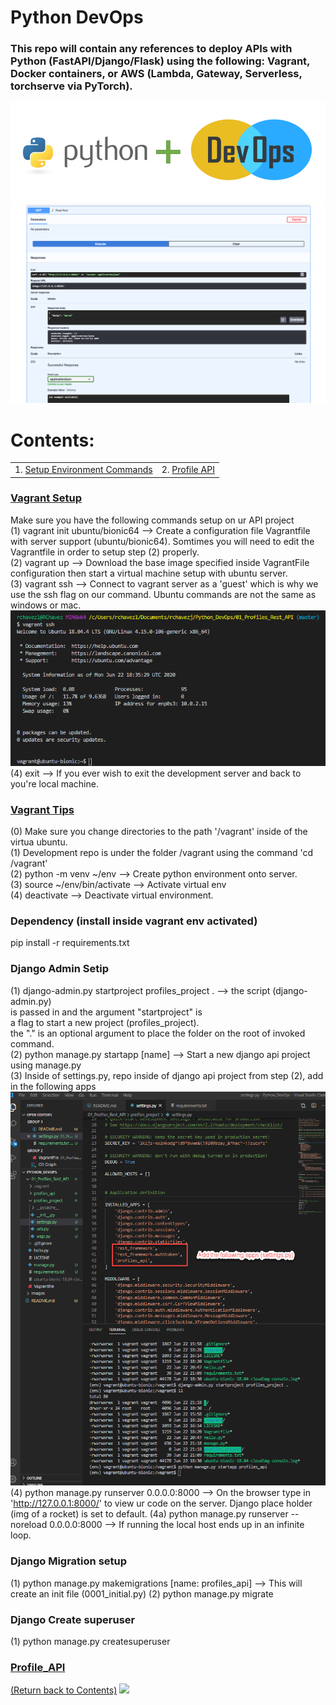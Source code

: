 # Python DevOps

### This repo will contain any references to deploy APIs with Python (FastAPI/Django/Flask) using the following: Vagrant, Docker containers, or AWS (Lambda, Gateway, Serverless, torchserve via PyTorch).

![alt text](https://github.com/rchavezj/Pyhon_DevOps/blob/master/Images/Python_DevOps.PNG)
![alt text](https://github.com/rchavezj/Pyhon_DevOps/blob/master/02_Hello_World_FastAPI/images/SwaggerUI.png)

# Contents:

|                                         |                                |
| --------------------------------------- | ------------------------------ |
| 1. [Setup Environment Commands](#Setup) | 2. [Profile API](#Profile_API) |

### [Vagrant Setup](#)

Make sure you have the following commands setup on ur API project </br>
(1) vagrant init ubuntu/bionic64 --> Create a configuration file Vagrantfile with server support (ubuntu/bionic64). Somtimes you will need to edit the Vagrantfile in order to setup step (2) properly. </br>
(2) vagrant up --> Download the base image specified inside VagrantFile configuration then start a virtual machine setup with ubuntu server. </br>
(3) vagrant ssh --> Connect to vagrant server as a 'guest' which is why we use the ssh flag on our command. Ubuntu commands are not the same as windows or mac. </br>
![alt text](https://github.com/rchavezj/Pyhon_DevOps/blob/master/Images/vagrantSSH.png) </br>
(4) exit --> If you ever wish to exit the development server and back to you're local machine.

### [Vagrant Tips](#)

(0) Make sure you change directories to the path '/vagrant' inside of the virtua ubuntu. </br>
(1) Development repo is under the folder /vagrant using the command 'cd /vagrant' </br>
(2) python -m venv ~/env --> Create python environment onto server. </br>
(3) source ~/env/bin/activate --> Activate virtual env </br>
(4) deactivate --> Deactivate virtual environment.
</br>

### Dependency (install inside vagrant env activated)

pip install -r requirements.txt </br>

### Django Admin Setip

(1) django-admin.py startproject profiles_project . --> the script (django-admin.py) </br>
is passed in and the argument "startproject" is </br>
a flag to start a new project (profiles_project). </br>
the "." is an optional argument to place the folder on the root of invoked command. </br>
(2) python manage.py startapp [name] --> Start a new django api project using manage.py</br>
(3) Inside of settings.py, repo inside of django api project from step (2), add in the following apps </br>
![alt text](https://github.com/rchavezj/Pyhon_DevOps/blob/master/Images/settings.png)
(4) python manage.py runserver 0.0.0.0:8000 --> On the browser type in 'http://127.0.0.1:8000/' to view ur code on the server. Django place holder (img of a rocket) is set to default.
(4a) python manage.py runserver --noreload 0.0.0.0:8000 --> If running the local host ends up in an infinite loop. 

### Django Migration setup

(1) python manage.py makemigrations [name: profiles_api] --> This will create an init file (0001_initial.py)
(2) python manage.py migrate

### Django Create superuser

(1) python manage.py createsuperuser 

### [Profile_API](#)

[(Return back to Contents)](#Contents)
<img src="#" width="700">
